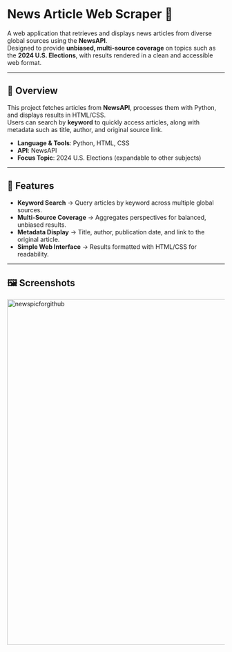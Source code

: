# News Article Web Scraper 📰  

A web application that retrieves and displays news articles from diverse global sources using the **NewsAPI**.  
Designed to provide **unbiased, multi-source coverage** on topics such as the **2024 U.S. Elections**, with results rendered in a clean and accessible web format.  

---

## 📖 Overview  
This project fetches articles from **NewsAPI**, processes them with Python, and displays results in HTML/CSS.  
Users can search by **keyword** to quickly access articles, along with metadata such as title, author, and original source link.  

- **Language & Tools**: Python, HTML, CSS  
- **API**: NewsAPI  
- **Focus Topic**: 2024 U.S. Elections (expandable to other subjects)  

---

## 🚀 Features  
- **Keyword Search** → Query articles by keyword across multiple global sources.  
- **Multi-Source Coverage** → Aggregates perspectives for balanced, unbiased results.  
- **Metadata Display** → Title, author, publication date, and link to the original article.  
- **Simple Web Interface** → Results formatted with HTML/CSS for readability.  

---

## 🖼️ Screenshots  
<img width="800" height="800" alt="newspicforgithub" src="https://github.com/user-attachments/assets/29e51e75-b94e-4169-8843-0bec1a08e6b4" />


